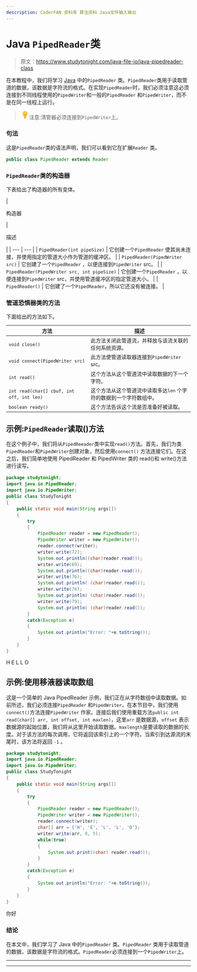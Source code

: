 ```yaml
---
description: CoderFAN 资料库 算法资料 Java文件输入输出
---
```


# Java `PipedReader`类

> 原文：<https://www.studytonight.com/java-file-io/java-pipedreader-class>

在本教程中，我们将学习 [Java](https://www.studytonight.com/java/) 中的`PipedReader` 类。`PipedReader`类用于读取管道的数据，该数据是字符流的格式。在实现`PipedReader`时，我们必须注意这必须连接到不同线程使用的`PipedWriter`和一般的`PipedReader` 和`PipedWriter`，而不是在同一线程上运行。

> ![enlightened](img/bcefbc0bebd753ed2a05f55c0b74d9f0.png "enlightened")注意:清管器必须连接到`PipedWriter`上。

### 句法

这是`PipedReader`类的语法声明，我们可以看到它在扩展`Reader` 类。

```java
public class PipedReader extends Reader
```

### `PipedReader`类的构造器

下表给出了构造器的所有变体。

| 

构造器

 | 

描述

 |
| --- | --- |
| `PipedReader(int pipeSize)` | 它创建一个`PipedReader` 使其尚未连接，并使用指定的管道大小作为管道的缓冲区。 |
| `PipedReader(PipedWriter src)` | 它创建了一个`PipedReader` ，以便连接到`PipedWriter` src。 |
| `PipedReader(PipedWriter src, int pipeSize)` | 它创建一个`PipedReader` ，以便连接到`PipedWriter` src，并使用管道缓冲区的指定管道大小。 |
| `PipedReader()` | 它创建了一个`PipedReader`，所以它还没有被连接。 |

### 管道恐惧器类的方法

下面给出的方法如下。

| 方法 | 描述 |
| --- | --- |
| `void close()` | 此方法关闭此管道流，并释放与该流关联的任何系统资源。 |
| `void connect(PipedWriter src)` | 此方法使管道读取器连接到`PipedWriter` src。 |
| `int read()` | 这个方法从这个管道流中读取数据的下一个字符。 |
| `int read(char[] cbuf, int off, int len)` | 这个方法从这个管道流中读取多达`len` 个字符的数据到一个字符数组中。 |
| `boolean ready()` | 这个方法告诉这个流是否准备好被读取。 |

## 示例:`PipedReader`读取()方法

在这个例子中，我们将从`PipedReeader`类中实现`read()`方法。首先，我们为类`PipedReader`和`PipedWriter`创建对象，然后使用`connect()` 方法连接它们。在这之后，我们简单地使用 PipedReader 和 PipedWriter 类的 read()和 write()方法进行读写。

```java
package studytonight;
import java.io.PipedReader;
import java.io.PipedWriter;
public class StudyTonight 
{
	public static void main(String args[])
	{
		try
		{
			PipedReader reader = new PipedReader(); 
			PipedWriter writer = new PipedWriter(); 
			reader.connect(writer); 			
			writer.write(72); 
			System.out.println((char)reader.read()); 
			writer.write(69); 
			System.out.println((char)reader.read()); 
			writer.write(76); 
			System.out.println( (char)reader.read());   
			writer.write(76); 
			System.out.println( (char)reader.read());   
			writer.write(79); 
			System.out.println( (char)reader.read());   
		}
		catch(Exception e)
		{
			System.out.println("Error: "+e.toString());
		}
	}
} 
```

H
E
L
L
O

## 示例:使用移液器读取数组

这是一个简单的 Java PipedReader 示例，我们正在从字符数组中读取数据。如前所述，我们必须连接`PipedReader` 和`PipedWriter`，在本节目中，我们使用`connect()`方法连接`PipedWriter` 作家。连接后我们使用重载方法`public int read(char[] arr, int offset, int maxlen)`，这里`arr` 是数据源，`offset` 表示数据源的起始位置，我们将从这里开始读取数据。`maxlength`是要读取的数据的长度。对于该方法的每次调用，它将返回该索引上的一个字符。当索引到达源流的末尾时，该方法将返回 ``-1`` 。

```java
package studytonight;
import java.io.PipedReader;
import java.io.PipedWriter;
public class StudyTonight 
{
	public static void main(String args[])
	{
		try
		{
			PipedReader reader = new PipedReader(); 
			PipedWriter writer = new PipedWriter(); 
			reader.connect(writer); 
			char[] arr = {'H', 'E', 'L', 'L', 'O'}; 
			writer.write(arr, 0, 5); 
			while(true) 
			{ 
				System.out.print((char) reader.read());           
			} 
		}
		catch(Exception e)
		{
			System.out.println("Error: "+e.toString());
		}
	}
} 
```

你好

### 结论

在本文中，我们学习了 Java 中的`PipedReader` 类。`PipedReader` 类用于读取管道的数据，该数据是字符流的格式。`PipedReader`必须连接到一个`PipedWriter`上。

* * *

* * *